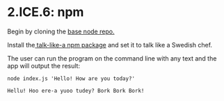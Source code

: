 # 2.ICE.6: npm

Begin by cloning the [base node repo.](https://github.com/rocketacademy/base-node-swe1)

Install the[ talk-like-a npm package](https://www.npmjs.com/package/talk-like-a) and set it to talk like a Swedish chef.

The user can run the program on the command line with any text and the app will output the result:

```text
node index.js 'Hello! How are you today?'
```

```text
Hellu! Hoo ere-a yuoo tudey? Bork Bork Bork!
```



